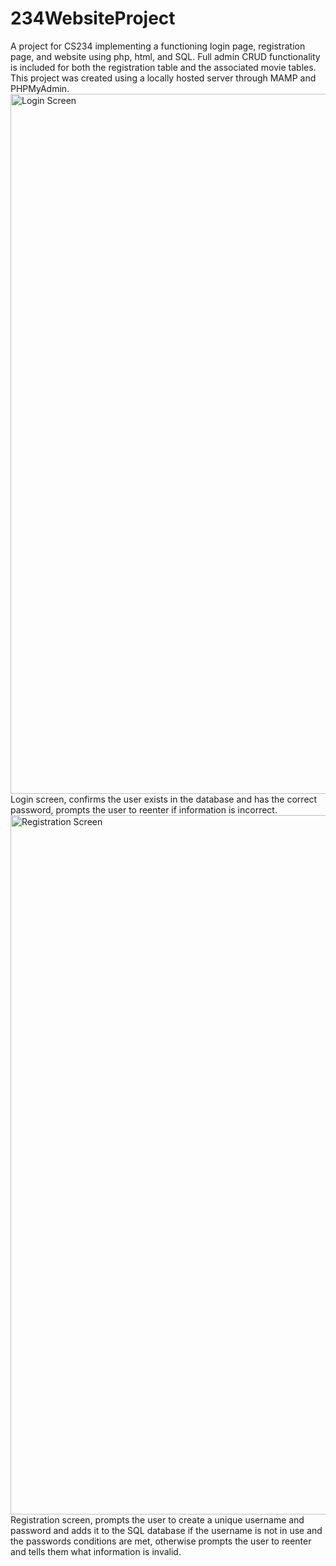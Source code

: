 # 234WebsiteProject
A project for CS234 implementing a functioning login page, registration page, and website using php, html, and SQL. Full admin CRUD functionality is included for both the registration table and the associated movie tables. This project was created using a locally hosted server through MAMP and PHPMyAdmin.
<img width="1120" alt="Login Screen" src="https://github.com/JacobLStephens/234WebsiteProject/assets/152328064/2943fa41-bbb1-4c06-99ef-06d779d8db74">
Login screen, confirms the user exists in the database and has the correct password, prompts the user to reenter if information is incorrect.
<img width="1119" alt="Registration Screen" src="https://github.com/JacobLStephens/234WebsiteProject/assets/152328064/3d987300-e2b0-4fe5-803d-60aad6ddbcec">
Registration screen, prompts the user to create a unique username and password and adds it to the SQL database if the username is not in use and the passwords conditions are met, otherwise prompts the user to reenter and tells them what information is invalid.
